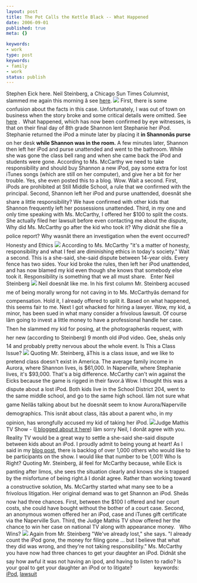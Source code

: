 ```yaml
---
layout: post
title: The Pot Calls the Kettle Black -- What Happened
date: 2006-09-01
published: true
meta: {}

keywords:
- work
type: post
keywords:
- family
- work
status: publish
---
```



Stephen Eick here. Neil Steinberg, a Chicago Sun Times Columnist, slammed me again this morning â see [here](http://www.suntimes.com/output/steinberg/cst-nws-stein01.html).  [![](http://blog.andyeick.com/content/binary/WindowsLiveWriter/ThePotCallstheKettleBlack_9F16/truth3.jpg)](http://www.suntimes.com/index/steinberg.html) First, there is some confusion about the facts in this case. Unfortunately, I was out of town on business when the story broke and some critical details were omitted. See [here](http://blog.andyeick.com/2006/08/11/My+Daughter+14+Sued+Over+An+IPod+Nano.aspx) .  What happened, which has now been confirmed by eye witnesses, is that on their final day of 8th grade Shannon lent Stephanie her iPod. Stephanie returned the iPod a minute later by placing it **in Shannonâs purse** on her desk **while Shannon was in the room.** A few minutes later, Shannon then left her iPod and purse unattended and went to the bathroom. While she was gone the class bell rang and when she came back the iPod and students were gone.  According to Ms. McCarthy we need to take responsibility and should buy Shannon a new iPod, pay some extra for lost iTunes songs (which are still on her computer), and give her a bit for her trouble. Yes, she even posted this to a blog. Wow. Wait a second. First, iPods are prohibited at Still Middle School, a rule that we confirmed with the principal. Second, Shannon left her iPod and purse unattended, doesnât she share a little responsibility? We have confirmed with other kids that Shannon frequently left her possessions unattended. Third, in my one and only time speaking with Ms. McCarthy, I offered her $100 to split the costs. She actually filed her lawsuit before even contacting me about the dispute, Why did Ms. McCarthy go after the kid who took it? Why didnât she file a police report? Why wasnât there an investigation when the event occurred?  Honesty and Ethics  [![](http://blog.andyeick.com/content/binary/WindowsLiveWriter/ThePotCallstheKettleBlack_9F16/coffee3.jpg)](http://www.flickr.com/photos/41096644@N00/140113496) According to Ms. McCarthy "it's a matter of honesty, responsibility and what I feel are diminishing ethics in today's society." Wait a second. This is a she-said, she-said dispute between 14-year olds. Every fence has two sides. Your kid broke the rules, then left her iPod unattended, and has now blamed my kid even though she knows that somebody else took it. Responsibility is something that we all must share.     Enter Neil Steinberg  ![](http://blog.andyeick.com/content/binary/WindowsLiveWriter/ThePotCallstheKettleBlack_9F16/steinberg6.jpg) Neil doesnât like me. In his first column Mr. Steinberg accused me of being morally wrong for not caving in to Ms. McCarthyâs demand for compensation. Hold it, I already offered to split it. Based on what happened, this seems fair to me. Next I got whacked for hiring a lawyer. Wow, my kid, a minor, has been sued in what many consider a frivolous lawsuit. Of course Iâm going to invest a little money to have a professional handle her case. Then he slammed my kid for posing, at the photographerâs request, with her new (according to Steinberg) 9 month old iPod video. Gee, sheâs only 14 and probably pretty nervous about the whole event.   Is This a Class Issue?  [![](http://blog.andyeick.com/content/binary/WindowsLiveWriter/ThePotCallstheKettleBlack_9F16/class3.jpg)](http://www.flickr.com/photo_zoom.gne?id=84865155&size=o) Quoting Mr. Steinberg, âThis is a class issue, and we like to pretend class doesn't exist in America. The average family income in Aurora, where Shannon lives, is $61,000. In Naperville, where Stephanie lives, it's $93,000. That's a big difference. McCarthy can't win against the Eicks because the game is rigged in their favor.â  Wow. I thought this was a dispute about a lost iPod. Both kids live in the School District 204, went to the same middle school, and go to the same high school. Iâm not sure what game Neilâs talking about but he doesnât seem to know Aurora/Naperville demographics. This isnât about class, itâs about a parent who, in my opinion, has wrongfully accused my kid of taking her iPod.  [![](http://www.askjudgemathis.com/judgecut2.jpg)](http://www.askjudgemathis.com/show.html)Judge Mathis TV Show - ([I blogged about it here](http://blog.andyeick.com/2006/08/31/Almost+Settled+The+IPod+Dispute+On+Judge+Mathis+TV+Show.aspx))  Iâm sorry Neil, I donât agree with you. Reality TV would be a great way to settle a she-said she-said dispute between kids about an iPod. I proudly admit to being young at heart! As I said in my [blog post](http://blog.andyeick.com/2006/08/31/Almost+Settled+The+IPod+Dispute+On+Judge+Mathis+TV+Show.aspx), there is backlog of over 1,000 others who would like to be participants on the show. I would like that number to be 1,001!  Who Is Right?  Quoting Mr. Steinberg, âI feel for McCarthy because, while Eick is panting after limos, she sees the situation clearly and knows she is trapped by the misfortune of being right.â I donât agree. Rather than working toward a constructive solution, Ms. McCarthy started what many see to be a frivolous litigation. Her original demand was to get Shannon an iPod. Sheâs now had three chances. First, between the $100 I offered and her court costs, she could have bought without the bother of a court case. Second, an anonymous women offered her an iPod, case and iTunes gift certificate via the Naperville Sun. Third, the Judge Mathis TV show offered her the chance to win her case on national TV along with appearance money.     Who Wins?  [![](http://blog.andyeick.com/content/binary/WindowsLiveWriter/ThePotCallstheKettleBlack_9F16/justice4.jpg)](http://www.flickr.com/photos/41096644@N00/140113496) Again from Mr. Steinberg "We've already lost," she says. "I already count the iPod gone, the money for filing gone ... but I believe that what they did was wrong, and they're not taking responsibility." Ms. McCarthy you have now had three chances to get your daughter an iPod. Didnât she say how awful it was not having an ipod, and having to listen to radio? Is your goal to get your daughter an iPod or to litigate?                keywords: [iPod](http://technorati.com/tag/iPod), [lawsuit](http://technorati.com/tag/lawsuit)

